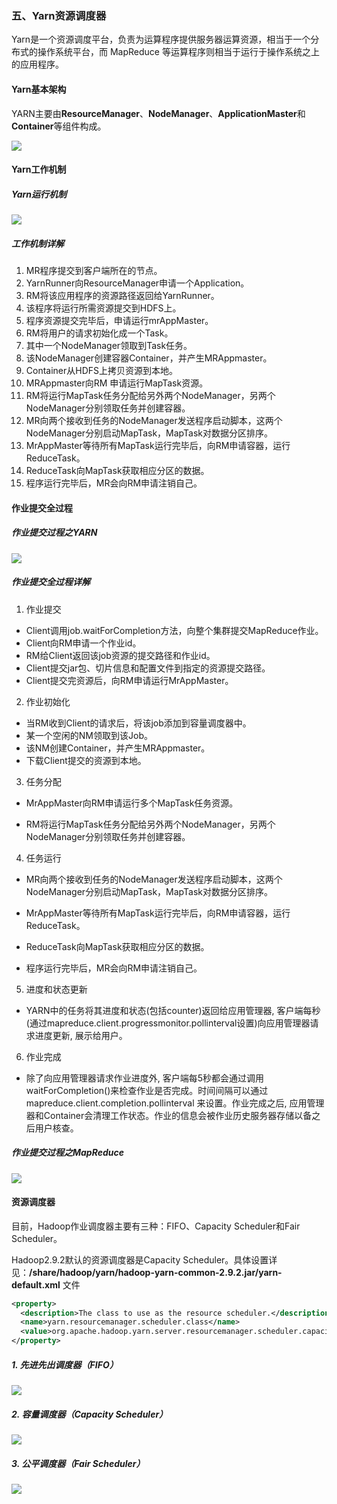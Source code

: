 ### 五、Yarn资源调度器

Yarn是一个资源调度平台，负责为运算程序提供服务器运算资源，相当于一个分布式的操作系统平台，而 MapReduce 等运算程序则相当于运行于操作系统之上的应用程序。

#### Yarn基本架构

YARN主要由**ResourceManager**、**NodeManager**、**ApplicationMaster**和**Container**等组件构成。

![](../images/202104_01/37.png)

#### Yarn工作机制

##### Yarn运行机制

![](../images/202104_01/38.png)

##### 工作机制详解

1. MR程序提交到客户端所在的节点。
2. YarnRunner向ResourceManager申请一个Application。
3. RM将该应用程序的资源路径返回给YarnRunner。
4. 该程序将运行所需资源提交到HDFS上。
5. 程序资源提交完毕后，申请运行mrAppMaster。
6. RM将用户的请求初始化成一个Task。
7. 其中一个NodeManager领取到Task任务。
8. 该NodeManager创建容器Container，并产生MRAppmaster。
9. Container从HDFS上拷贝资源到本地。
10. MRAppmaster向RM 申请运行MapTask资源。
11. RM将运行MapTask任务分配给另外两个NodeManager，另两个NodeManager分别领取任务并创建容器。
12. MR向两个接收到任务的NodeManager发送程序启动脚本，这两个NodeManager分别启动MapTask，MapTask对数据分区排序。
13. MrAppMaster等待所有MapTask运行完毕后，向RM申请容器，运行ReduceTask。
14. ReduceTask向MapTask获取相应分区的数据。
15. 程序运行完毕后，MR会向RM申请注销自己。

#### 作业提交全过程

##### 作业提交过程之YARN

![](../images/202104_01/39.png)

##### 作业提交全过程详解

1. 作业提交

- Client调用job.waitForCompletion方法，向整个集群提交MapReduce作业。
- Client向RM申请一个作业id。
- RM给Client返回该job资源的提交路径和作业id。
- Client提交jar包、切片信息和配置文件到指定的资源提交路径。
- Client提交完资源后，向RM申请运行MrAppMaster。

2. 作业初始化

- 当RM收到Client的请求后，将该job添加到容量调度器中。
- 某一个空闲的NM领取到该Job。
- 该NM创建Container，并产生MRAppmaster。
- 下载Client提交的资源到本地。

3. 任务分配

- MrAppMaster向RM申请运行多个MapTask任务资源。

- RM将运行MapTask任务分配给另外两个NodeManager，另两个NodeManager分别领取任务并创建容器。

4. 任务运行

- MR向两个接收到任务的NodeManager发送程序启动脚本，这两个NodeManager分别启动MapTask，MapTask对数据分区排序。

- MrAppMaster等待所有MapTask运行完毕后，向RM申请容器，运行ReduceTask。

- ReduceTask向MapTask获取相应分区的数据。

- 程序运行完毕后，MR会向RM申请注销自己。

5. 进度和状态更新

- YARN中的任务将其进度和状态(包括counter)返回给应用管理器, 客户端每秒(通过mapreduce.client.progressmonitor.pollinterval设置)向应用管理器请求进度更新, 展示给用户。

6. 作业完成

- 除了向应用管理器请求作业进度外, 客户端每5秒都会通过调用waitForCompletion()来检查作业是否完成。时间间隔可以通过mapreduce.client.completion.pollinterval 来设置。作业完成之后, 应用管理器和Container会清理工作状态。作业的信息会被作业历史服务器存储以备之后用户核查。

##### 作业提交过程之MapReduce

![](../images/202104_01/40.png)

#### 资源调度器

目前，Hadoop作业调度器主要有三种：FIFO、Capacity Scheduler和Fair Scheduler。

Hadoop2.9.2默认的资源调度器是Capacity Scheduler。具体设置详见：**/share/hadoop/yarn/hadoop-yarn-common-2.9.2.jar/yarn-default.xml** 文件

```xml
<property>
  <description>The class to use as the resource scheduler.</description>
  <name>yarn.resourcemanager.scheduler.class</name>
  <value>org.apache.hadoop.yarn.server.resourcemanager.scheduler.capacity.CapacityScheduler</value>
</property>
```

##### 1. 先进先出调度器（FIFO）

![](../images/202104_01/41.png)

##### 2. 容量调度器（Capacity Scheduler）

![](../images/202104_01/42.png)

##### 3. 公平调度器（Fair Scheduler）

![](../images/202104_01/43.png)

